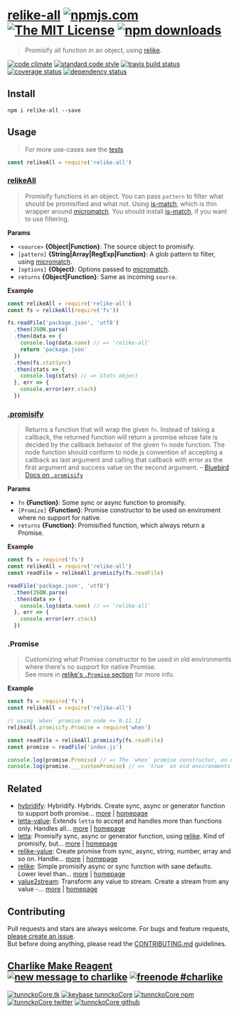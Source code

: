 # [relike-all][author-www-url] [![npmjs.com][npmjs-img]][npmjs-url] [![The MIT License][license-img]][license-url] [![npm downloads][downloads-img]][downloads-url] 

> Promisify all function in an object, using [relike][].

[![code climate][codeclimate-img]][codeclimate-url] [![standard code style][standard-img]][standard-url] [![travis build status][travis-img]][travis-url] [![coverage status][coveralls-img]][coveralls-url] [![dependency status][david-img]][david-url]

## Install
```
npm i relike-all --save
```

## Usage
> For more use-cases see the [tests](./test.js)

```js
const relikeAll = require('relike-all')
```

### [relikeAll](index.js#L46)
> Promisify functions in an object. You can pass `pattern` to filter what should be promisified and what not. Using [is-match][], which is thin wrapper around [micromatch][]. You should install [is-match][], if you want to use filtering.

**Params**

* `<source>` **{Object|Function}**: The source object to promisify.    
* `[pattern]` **{String|Array|RegExp|Function}**: A glob pattern to filter, using [micromatch][].    
* `[options]` **{Object}**: Options passed to [micromatch][].    
* `returns` **{Object|Function}**: Same as incoming `source`.  

**Example**

```js
const relikeAll = require('relike-all')
const fs = relikeAll(require('fs'))

fs.readFile('package.json', 'utf8')
  .then(JSON.parse)
  .then(data => {
    console.log(data.name) // => 'relike-all'
    return 'package.json'
  })
  .then(fs.statSync)
  .then(stats => {
    console.log(stats) // => Stats object
  }, err => {
    console.error(err.stack)
  })
```

### [.promisify](index.js#L102)
> Returns a function that will wrap the given `fn`. Instead of taking a callback, the returned function will return a promise whose fate is decided by the callback behavior of the given `fn` node function. The node function should conform to node.js convention of accepting a callback as last argument and calling that callback with error as the first argument and success value on the second argument. – [Bluebird Docs on `.promisify`](http://bluebirdjs.com/docs/api/promise.promisify.html)

**Params**

* `fn` **{Function}**: Some sync or async function to promisify.    
* `[Promize]` **{Function}**: Promise constructor to be used on enviroment where no support for native.    
* `returns` **{Function}**: Promisified function, which always return a Promise.  

**Example**

```js
const fs = require('fs')
const relikeAll = require('relike-all')
const readFile = relikeAll.promisify(fs.readFile)

readFile('package.json', 'utf8')
  .then(JSON.parse)
  .then(data => {
    console.log(data.name) // => 'relike-all'
  }, err => {
    console.error(err.stack)
  })
```

### .Promise
> Customizing what Promise constructor to be used in old environments where there's no support for native Promise.  
See more in [relike's `.Promise` section](https://github.com/hybridables/relike#promise) for more info.

**Example**

```js
const fs = require('fs')
const relikeAll = require('relike-all')

// using `when` promise on node <= 0.11.12
relikeAll.promisify.Promise = require('when') 

const readFile = relikeAll.promisify(fs.readFile)
const promise = readFile('index.js')

console.log(promise.Promise) // => The `when` promise constructor, on old enviroments
console.log(promise.___customPromise) // => `true` on old environments
```

## Related
* [hybridify](https://www.npmjs.com/package/hybridify): Hybridify. Hybrids. Create sync, async or generator function to support both promise… [more](https://www.npmjs.com/package/letta) | [homepage](https://github.com/hybridables/hybridify)
* [letta-value](https://www.npmjs.com/package/letta-value): Extends `letta` to accept and handles more than functions only. Handles all… [more](https://www.npmjs.com/package/letta-value) | [homepage](https://github.com/hybridables/letta-value)
* [letta](https://www.npmjs.com/package/letta): Promisify sync, async or generator function, using [relike][]. Kind of promisify, but… [more](https://www.npmjs.com/package/letta) | [homepage](https://github.com/hybridables/letta)
* [relike-value](https://www.npmjs.com/package/relike-value): Create promise from sync, async, string, number, array and so on. Handle… [more](https://www.npmjs.com/package/relike-value) | [homepage](https://github.com/hybridables/relike-value)
* [relike](https://www.npmjs.com/package/relike): Simple promisify async or sync function with sane defaults. Lower level than… [more](https://www.npmjs.com/package/relike) | [homepage](https://github.com/hybridables/relike)
* [value2stream](https://www.npmjs.com/package/value2stream): Transform any value to stream. Create a stream from any value -… [more](https://www.npmjs.com/package/value2stream) | [homepage](https://github.com/hybridables/value2stream)

## Contributing
Pull requests and stars are always welcome. For bugs and feature requests, [please create an issue](https://github.com/hybridables/relike-all/issues/new).  
But before doing anything, please read the [CONTRIBUTING.md](./CONTRIBUTING.md) guidelines.

## [Charlike Make Reagent](http://j.mp/1stW47C) [![new message to charlike][new-message-img]][new-message-url] [![freenode #charlike][freenode-img]][freenode-url]

[![tunnckoCore.tk][author-www-img]][author-www-url] [![keybase tunnckoCore][keybase-img]][keybase-url] [![tunnckoCore npm][author-npm-img]][author-npm-url] [![tunnckoCore twitter][author-twitter-img]][author-twitter-url] [![tunnckoCore github][author-github-img]][author-github-url]

[is-match]: https://github.com/jonschlinkert/is-match
[micromatch]: https://github.com/jonschlinkert/micromatch
[relike]: https://github.com/hybridables/relike

[npmjs-url]: https://www.npmjs.com/package/relike-all
[npmjs-img]: https://img.shields.io/npm/v/relike-all.svg?label=relike-all

[license-url]: https://github.com/hybridables/relike-all/blob/master/LICENSE
[license-img]: https://img.shields.io/npm/l/relike-all.svg

[downloads-url]: https://www.npmjs.com/package/relike-all
[downloads-img]: https://img.shields.io/npm/dm/relike-all.svg

[codeclimate-url]: https://codeclimate.com/github/hybridables/relike-all
[codeclimate-img]: https://img.shields.io/codeclimate/github/hybridables/relike-all.svg

[travis-url]: https://travis-ci.org/hybridables/relike-all
[travis-img]: https://img.shields.io/travis/hybridables/relike-all/master.svg

[coveralls-url]: https://coveralls.io/r/hybridables/relike-all
[coveralls-img]: https://img.shields.io/coveralls/hybridables/relike-all.svg

[david-url]: https://david-dm.org/hybridables/relike-all
[david-img]: https://img.shields.io/david/hybridables/relike-all.svg

[standard-url]: https://github.com/feross/standard
[standard-img]: https://img.shields.io/badge/code%20style-standard-brightgreen.svg

[author-www-url]: http://www.tunnckocore.tk
[author-www-img]: https://img.shields.io/badge/www-tunnckocore.tk-fe7d37.svg

[keybase-url]: https://keybase.io/tunnckocore
[keybase-img]: https://img.shields.io/badge/keybase-tunnckocore-8a7967.svg

[author-npm-url]: https://www.npmjs.com/~tunnckocore
[author-npm-img]: https://img.shields.io/badge/npm-~tunnckocore-cb3837.svg

[author-twitter-url]: https://twitter.com/tunnckoCore
[author-twitter-img]: https://img.shields.io/badge/twitter-@tunnckoCore-55acee.svg

[author-github-url]: https://github.com/tunnckoCore
[author-github-img]: https://img.shields.io/badge/github-@tunnckoCore-4183c4.svg

[freenode-url]: http://webchat.freenode.net/?channels=charlike
[freenode-img]: https://img.shields.io/badge/freenode-%23charlike-5654a4.svg

[new-message-url]: https://github.com/tunnckoCore/ama
[new-message-img]: https://img.shields.io/badge/ask%20me-anything-green.svg